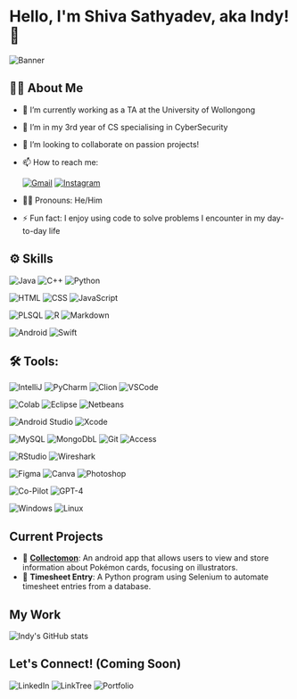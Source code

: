 # Hello, I'm Shiva Sathyadev, aka Indy! 👋

![Banner](URL_TO_YOUR_BANNER_IMAGE)

## 🧑🏾 About Me

- 🔭 I’m currently working as a TA at the University of Wollongong
- 🌱 I’m in my 3rd year of CS specialising in CyberSecurity
- 👯 I’m looking to collaborate on passion projects!
- 📫 How to reach me:

     [![Gmail](https://img.shields.io/badge/Gmail-D14836?style=for-the-badge&logo=gmail&logoColor=white)](mailto:indyshivy@gmail.com)
     [![Instagram](https://img.shields.io/badge/Instagram-E4405F?style=for-the-badge&logo=instagram&logoColor=white)](https://www.instagram.com/lil_indyow/)
 

- 🧑🏾 Pronouns: He/Him
- ⚡ Fun fact: I enjoy using code to solve problems I encounter in my day-to-day life

## ⚙ Skills

![Java](https://img.shields.io/badge/Java-ED8B00?style=for-the-badge&logo=openjdk&logoColor=white)
![C++](https://img.shields.io/badge/C%2B%2B-00599C?style=for-the-badge&logo=c%2B%2B&logoColor=white)
![Python](https://img.shields.io/badge/Python-14354C?style=for-the-badge&logo=python&logoColor=white)


![HTML](https://img.shields.io/badge/HTML5-E34F26?style=for-the-badge&logo=html5&logoColor=white)
![CSS](https://img.shields.io/badge/CSS3-1572B6?style=for-the-badge&logo=css3&logoColor=white)
![JavaScript](https://img.shields.io/badge/JavaScript-F7DF1E?style=for-the-badge&logo=JavaScript&logoColor=black)

![PLSQL](https://img.shields.io/badge/PLSQL-F80000?style=for-the-badge&logo=oracle&logoColor=black)
![R](https://img.shields.io/badge/R-276DC3?logo=r&logoColor=fff&style=for-the-badge)
![Markdown](https://img.shields.io/badge/Markdown-000000?style=for-the-badge&logo=markdown&logoColor=white)

![Android](https://img.shields.io/badge/Android-3DDC84?style=for-the-badge&logo=android&logoColor=white)
![Swift](https://img.shields.io/badge/Swift-FA7343?style=for-the-badge&logo=swift&logoColor=white)





## 🛠️ Tools:

![IntelliJ](https://img.shields.io/badge/IntelliJ_IDEA-000000.svg?style=for-the-badge&logo=intellij-idea&logoColor=white)
![PyCharm](https://img.shields.io/badge/PyCharm-000000.svg?&style=for-the-badge&logo=PyCharm&logoColor=white)
![Clion](https://img.shields.io/badge/CLion-000000?style=for-the-badge&logo=clion&logoColor=white)
![VSCode](https://img.shields.io/badge/Visual_Studio_Code-0078D4?style=for-the-badge&logo=visual%20studio%20code&logoColor=white)

![Colab](https://img.shields.io/badge/Colab-F9AB00?style=for-the-badge&logo=googlecolab&color=525252)
![Eclipse](https://img.shields.io/badge/Eclipse-2C2255?style=for-the-badge&logo=eclipse&logoColor=white)
![Netbeans](https://img.shields.io/badge/apache%20netbeans-1B6AC6?style=for-the-badge&logo=apache%20netbeans%20IDE&logoColor=white)

![Android Studio](https://img.shields.io/badge/Android_Studio-3DDC84?style=for-the-badge&logo=android-studio&logoColor=white)
![Xcode](https://img.shields.io/badge/Xcode-007ACC?style=for-the-badge&logo=Xcode&logoColor=white)


![MySQL](https://img.shields.io/badge/MySQL-005C84?style=for-the-badge&logo=mysql&logoColor=white)
![MongoDbL](https://img.shields.io/badge/MongoDB-4EA94B?style=for-the-badge&logo=mongodb&logoColor=white)
![Git](https://img.shields.io/badge/GIT-E44C30?style=for-the-badge&logo=git&logoColor=white)
![Access](https://img.shields.io/badge/Microsoft_Access-A4373A?style=for-the-badge&logo=microsoft-access&logoColor=white)

![RStudio](https://img.shields.io/badge/RStudio-75AADB?style=for-the-badge&logo=RStudio&logoColor=white)
![Wireshark](https://img.shields.io/badge/Wireshark-1679A7?logo=wireshark&logoColor=fff&style=for-the-badge)

![Figma](https://img.shields.io/badge/Figma-F24E1E?style=for-the-badge&logo=figma&logoColor=white)
![Canva](https://img.shields.io/badge/Canva-%2300C4CC.svg?&style=for-the-badge&logo=Canva&logoColor=white)
![Photoshop](https://img.shields.io/badge/Adobe%20Photoshop-31A8FF?style=for-the-badge&logo=Adobe%20Photoshop&logoColor=black)


![Co-Pilot](https://img.shields.io/badge/GitHub%20Copilot-000?logo=githubcopilot&logoColor=fff&style=for-the-badge)
![GPT-4](https://img.shields.io/badge/OpenAI-412991?logo=openai&logoColor=fff&style=for-the-badge)

![Windows](https://img.shields.io/badge/Windows-0078D6?style=for-the-badge&logo=windows&logoColor=white)
![Linux](https://img.shields.io/badge/Linux-FCC624?style=for-the-badge&logo=linux&logoColor=black)




## Current Projects

- 📱 [**Collectomon**](https://github.com/IndyShivy/CollectomonV2_Beta): An android app that allows users to view and store information about Pokémon cards, focusing on illustrators.
- 🐍 **Timesheet Entry**: A Python program using Selenium to automate timesheet entries from a database.


## My Work

![Indy's GitHub stats](https://github-readme-stats.vercel.app/api?username=IndyShivy&show_icons=true&theme=radical)

## Let's Connect! (Coming Soon)

![LinkedIn](https://img.shields.io/badge/LinkedIn-0077B5?style=for-the-badge&logo=linkedin&logoColor=white)
![LinkTree](https://img.shields.io/badge/linktree-39E09B?style=for-the-badge&logo=linktree&logoColor=black)
![Portfolio](https://img.shields.io/badge/Portfolio-%23000000.svg?style=for-the-badge&logo=firefox&logoColor=#FF7139)

<!-- Customize your badges on https://shields.io/ and icons on https://simpleicons.org/ -->


